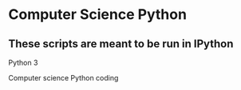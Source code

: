 # Computer Science Python
## These scripts are meant to be run in IPython

Python 3

Computer science Python coding
